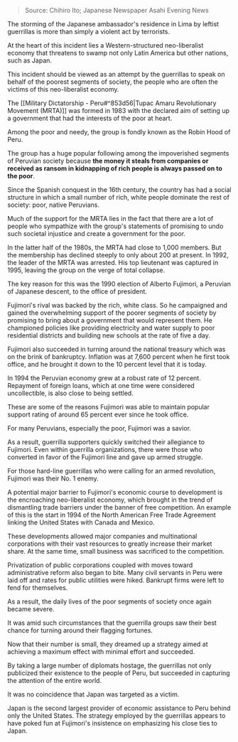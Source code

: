 > Source: Chihiro Ito; Japanese Newspaper Asahi Evening News

The storming of the Japanese ambassador's residence in Lima by leftist guerrillas is more than simply a violent act by terrorists.

At the heart of this incident lies a Western-structured neo-liberalist economy that threatens to swamp not only Latin America but other nations, such as Japan.

This incident should be viewed as an attempt by the guerrillas to speak on behalf of the poorest segments of society, the people who are often the victims of this neo-liberalist economy.

The [[Military Dictatorship - Peru#^853d56|Tupac Amaru Revolutionary Movement (MRTA)]] was formed in 1983 with the declared aim of setting up a government that had the interests of the poor at heart.

Among the poor and needy, the group is fondly known as the Robin Hood of Peru.

The group has a huge popular following among the impoverished segments of Peruvian society because **the money it steals from companies or received as ransom in kidnapping of rich people is always passed on to the poor**.

Since the Spanish conquest in the 16th century, the country has had a social structure in which a small number of rich, white people dominate the rest of society: poor, native Peruvians.

Much of the support for the MRTA lies in the fact that there are a lot of people who sympathize with the group's statements of promising to undo such societal injustice and create a government for the poor.

In the latter half of the 1980s, the MRTA had close to 1,000 members. But the membership has declined steeply to only about 200 at present. In 1992, the leader of the MRTA was arrested. His top lieutenant was captured in 1995, leaving the group on the verge of total collapse.

The key reason for this was the 1990 election of Alberto Fujimori, a Peruvian of Japanese descent, to the office of president.

Fujimori's rival was backed by the rich, white class. So he campaigned and gained the overwhelming support of the poorer segments of society by promising to bring about a government that would represent them. He championed policies like providing electricity and water supply to poor residential districts and building new schools at the rate of five a day.

Fujimori also succeeded in turning around the national treasury which was on the brink of bankruptcy. Inflation was at 7,600 percent when he first took office, and he brought it down to the 10 percent level that it is today.

In 1994 the Peruvian economy grew at a robust rate of 12 percent. Repayment of foreign loans, which at one time were considered uncollectible, is also close to being settled.

These are some of the reasons Fujimori was able to maintain popular support rating of around 65 percent ever since he took office.

For many Peruvians, especially the poor, Fujimori was a savior.

As a result, guerrilla supporters quickly switched their allegiance to Fujimori. Even within guerrilla organizations, there were those who converted in favor of the Fujimori line and gave up armed struggle.

For those hard-line guerrillas who were calling for an armed revolution, Fujimori was their No. 1 enemy.

A potential major barrier to Fujimori's economic course to development is the encroaching neo-liberalist economy, which brought in the trend of dismantling trade barriers under the banner of free competition. An example of this is the start in 1994 of the North American Free Trade Agreement linking the United States with Canada and Mexico.

These developments allowed major companies and multinational corporations with their vast resources to greatly increase their market share. At the same time, small business was sacrificed to the competition.

Privatization of public corporations coupled with moves toward administrative reform also began to bite. Many civil servants in Peru were laid off and rates for public utilities were hiked. Bankrupt firms were left to fend for themselves.

As a result, the daily lives of the poor segments of society once again became severe.

It was amid such circumstances that the guerrilla groups saw their best chance for turning around their flagging fortunes.

Now that their number is small, they dreamed up a strategy aimed at achieving a maximum effect with minimal effort and succeeded.

By taking a large number of diplomats hostage, the guerrillas not only publicized their existence to the people of Peru, but succeeded in capturing the attention of the entire world.

It was no coincidence that Japan was targeted as a victim.

Japan is the second largest provider of economic assistance to Peru behind only the United States. The strategy employed by the guerrillas appears to have poked fun at Fujimori's insistence on emphasizing his close ties to Japan.